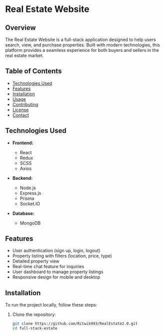 # Real Estate Website


## Overview

The Real Estate Website is a full-stack application designed to help users search, view, and purchase properties. Built with modern technologies, this platform provides a seamless experience for both buyers and sellers in the real estate market.

## Table of Contents

- [Technologies Used](#technologies-used)
- [Features](#features)
- [Installation](#installation)
- [Usage](#usage)
- [Contributing](#contributing)
- [License](#license)
- [Contact](#contact)

## Technologies Used

- **Frontend:**
  - React
  - Redux
  - SCSS
  - Axios

- **Backend:**
  - Node.js
  - Express.js
  - Prisma
  - Socket.IO

- **Database:**
  - MongoDB

## Features

- User authentication (sign up, login, logout)
- Property listing with filters (location, price, type)
- Detailed property view
- Real-time chat feature for inquiries
- User dashboard to manage property listings
- Responsive design for mobile and desktop

## Installation

To run the project locally, follow these steps:

1. Clone the repository:

   ```bash
   git clone https://github.com/Ritwik993/RealEstate2.0.git
   cd full-stack-estate

